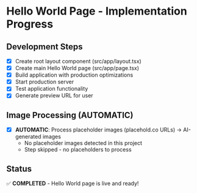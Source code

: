 # Hello World Page - Implementation Progress

## Development Steps
- [x] Create root layout component (src/app/layout.tsx)
- [x] Create main Hello World page (src/app/page.tsx)
- [x] Build application with production optimizations
- [x] Start production server
- [x] Test application functionality
- [x] Generate preview URL for user

## Image Processing (AUTOMATIC)
- [x] **AUTOMATIC**: Process placeholder images (placehold.co URLs) → AI-generated images
  - No placeholder images detected in this project
  - Step skipped - no placeholders to process

## Status
✅ **COMPLETED** - Hello World page is live and ready!